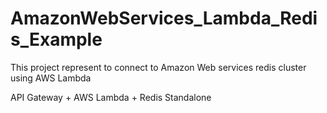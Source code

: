 # AmazonWebServices_Lambda_Redis_Example
This project represent to connect to Amazon Web services redis cluster using AWS Lambda


API Gateway + AWS Lambda + Redis Standalone
